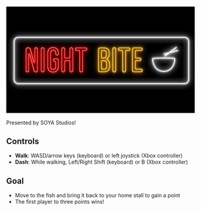![](core/assets/shared/night-bite-sign-black-v2.png)

Presented by SOYA Studios!

## Controls

- **Walk**: WASD/arrow keys (keyboard) or left joystick (Xbox controller)
- **Dash**: While walking, Left/Right Shift (keyboard) or B (Xbox controller)

## Goal

- Move to the fish and bring it back to your home stall to gain a point
- The first player to three points wins!